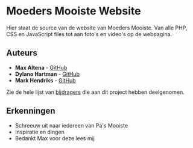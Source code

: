 # Moeders Mooiste Website

Hier staat de source van de website van Moeders Mooiste. Van alle PHP, CSS en JavaScript files tot aan foto's en video's op de webpagina.

## Auteurs

* **Max Altena** - [GitHub](https://github.com/MaxAltena)
* **Dylano Hartman** - [GitHub](https://github.com/DylanoH)
* **Mark Hendriks** - [GitHub](https://github.com/MariusHendriks)

Zie de hele lijst van [bijdragers](https://github.com/MariusHendriks/Moedersmooiste/contributors) die aan dit project hebben deelgenomen.

## Erkenningen

* Schreeuw uit naar iedereen van Pa's Mooiste
* Inspiratie en dingen
* Bedankt Max voor deze lees mij